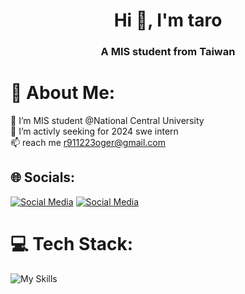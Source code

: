 <h1 align="center">Hi 👋, I'm taro</h1>
<h3 align="center">A MIS student from Taiwan</h3>

# 💫 About Me:
🌱 I’m MIS student @National Central University<br>💼  I’m activly seeking for 2024 swe intern<br>📫 reach me r911223oger@gmail.com


## 🌐 Socials:

[![Social Media](https://skillicons.dev/icons?i=linkedin)](https://www.linkedin.com/in/ray-chen-35ab15266/)
[![Social Media](https://skillicons.dev/icons?i=instagram)](https://www.instagram.com/taro_2355/)


# 💻 Tech Stack:

![My Skills](https://skillicons.dev/icons?i=aws,spring,vue,html,css,js,java,git,mysql,figma)





<!-- Proudly created with GPRM ( https://gprm.itsvg.in ) -->




